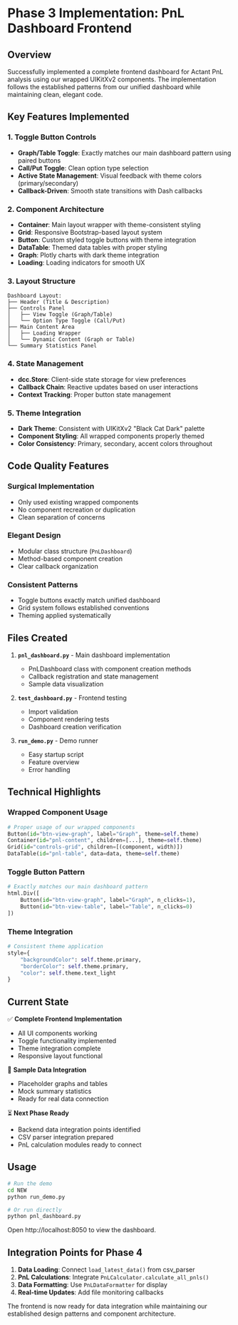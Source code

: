 # Phase 3 Implementation: PnL Dashboard Frontend

## Overview
Successfully implemented a complete frontend dashboard for Actant PnL analysis using our wrapped UIKitXv2 components. The implementation follows the established patterns from our unified dashboard while maintaining clean, elegant code.

## Key Features Implemented

### 1. **Toggle Button Controls**
- **Graph/Table Toggle**: Exactly matches our main dashboard pattern using paired buttons
- **Call/Put Toggle**: Clean option type selection
- **Active State Management**: Visual feedback with theme colors (primary/secondary)
- **Callback-Driven**: Smooth state transitions with Dash callbacks

### 2. **Component Architecture**
- **Container**: Main layout wrapper with theme-consistent styling
- **Grid**: Responsive Bootstrap-based layout system
- **Button**: Custom styled toggle buttons with theme integration
- **DataTable**: Themed data tables with proper styling
- **Graph**: Plotly charts with dark theme integration
- **Loading**: Loading indicators for smooth UX

### 3. **Layout Structure**
```
Dashboard Layout:
├── Header (Title & Description)
├── Controls Panel
│   ├── View Toggle (Graph/Table)
│   └── Option Type Toggle (Call/Put)
├── Main Content Area
│   ├── Loading Wrapper
│   └── Dynamic Content (Graph or Table)
└── Summary Statistics Panel
```

### 4. **State Management**
- **dcc.Store**: Client-side state storage for view preferences
- **Callback Chain**: Reactive updates based on user interactions
- **Context Tracking**: Proper button state management

### 5. **Theme Integration**
- **Dark Theme**: Consistent with UIKitXv2 "Black Cat Dark" palette
- **Component Styling**: All wrapped components properly themed
- **Color Consistency**: Primary, secondary, accent colors throughout

## Code Quality Features

### **Surgical Implementation**
- Only used existing wrapped components
- No component recreation or duplication
- Clean separation of concerns

### **Elegant Design**
- Modular class structure (`PnLDashboard`)
- Method-based component creation
- Clear callback organization

### **Consistent Patterns**
- Toggle buttons exactly match unified dashboard
- Grid system follows established conventions
- Theming applied systematically

## Files Created

1. **`pnl_dashboard.py`** - Main dashboard implementation
   - PnLDashboard class with component creation methods
   - Callback registration and state management
   - Sample data visualization

2. **`test_dashboard.py`** - Frontend testing
   - Import validation
   - Component rendering tests
   - Dashboard creation verification

3. **`run_demo.py`** - Demo runner
   - Easy startup script
   - Feature overview
   - Error handling

## Technical Highlights

### **Wrapped Component Usage**
```python
# Proper usage of our wrapped components
Button(id="btn-view-graph", label="Graph", theme=self.theme)
Container(id="pnl-content", children=[...], theme=self.theme)
Grid(id="controls-grid", children=[(component, width)])
DataTable(id="pnl-table", data=data, theme=self.theme)
```

### **Toggle Button Pattern**
```python
# Exactly matches our main dashboard pattern
html.Div([
    Button(id="btn-view-graph", label="Graph", n_clicks=1),
    Button(id="btn-view-table", label="Table", n_clicks=0)
])
```

### **Theme Integration**
```python
# Consistent theme application
style={
    "backgroundColor": self.theme.primary,
    "borderColor": self.theme.primary,
    "color": self.theme.text_light
}
```

## Current State

✅ **Complete Frontend Implementation**
- All UI components working
- Toggle functionality implemented
- Theme integration complete
- Responsive layout functional

🔄 **Sample Data Integration**
- Placeholder graphs and tables
- Mock summary statistics
- Ready for real data connection

⏳ **Next Phase Ready**
- Backend data integration points identified
- CSV parser integration prepared
- PnL calculation modules ready to connect

## Usage

```bash
# Run the demo
cd NEW
python run_demo.py

# Or run directly
python pnl_dashboard.py
```

Open http://localhost:8050 to view the dashboard.

## Integration Points for Phase 4

1. **Data Loading**: Connect `load_latest_data()` from csv_parser
2. **PnL Calculations**: Integrate `PnLCalculator.calculate_all_pnls()`
3. **Data Formatting**: Use `PnLDataFormatter` for display
4. **Real-time Updates**: Add file monitoring callbacks

The frontend is now ready for data integration while maintaining our established design patterns and component architecture. 